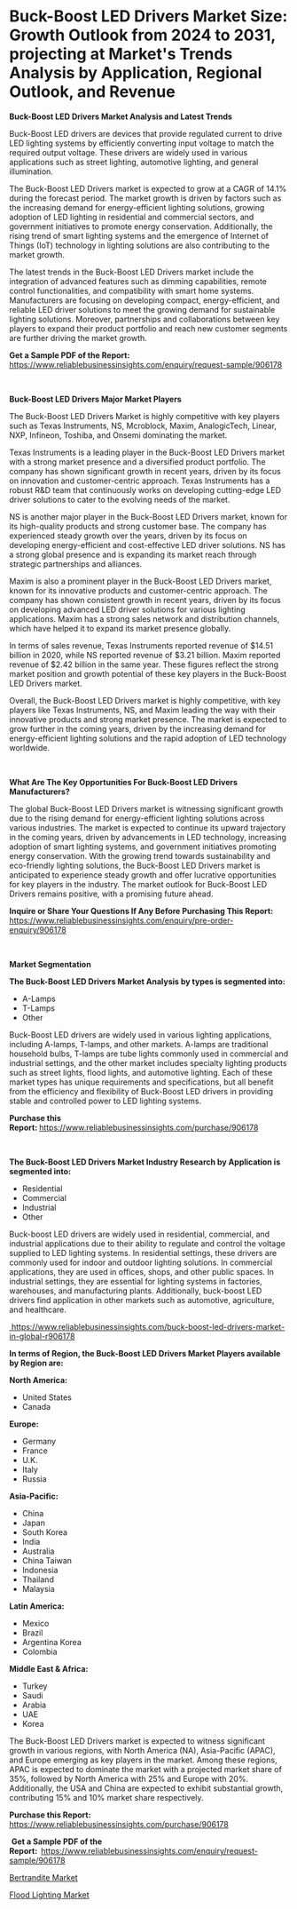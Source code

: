 <p><h1>Buck-Boost LED Drivers Market Size: Growth Outlook from 2024 to 2031, projecting at Market's Trends Analysis by Application, Regional Outlook, and Revenue</h1></p><p><strong>Buck-Boost LED Drivers Market Analysis and Latest Trends</strong></p>
<p><p>Buck-Boost LED drivers are devices that provide regulated current to drive LED lighting systems by efficiently converting input voltage to match the required output voltage. These drivers are widely used in various applications such as street lighting, automotive lighting, and general illumination.</p><p>The Buck-Boost LED Drivers market is expected to grow at a CAGR of 14.1% during the forecast period. The market growth is driven by factors such as the increasing demand for energy-efficient lighting solutions, growing adoption of LED lighting in residential and commercial sectors, and government initiatives to promote energy conservation. Additionally, the rising trend of smart lighting systems and the emergence of Internet of Things (IoT) technology in lighting solutions are also contributing to the market growth.</p><p>The latest trends in the Buck-Boost LED Drivers market include the integration of advanced features such as dimming capabilities, remote control functionalities, and compatibility with smart home systems. Manufacturers are focusing on developing compact, energy-efficient, and reliable LED driver solutions to meet the growing demand for sustainable lighting solutions. Moreover, partnerships and collaborations between key players to expand their product portfolio and reach new customer segments are further driving the market growth.</p></p>
<p><strong>Get a Sample PDF of the Report:&nbsp;</strong> <a href="https://www.reliablebusinessinsights.com/enquiry/request-sample/906178">https://www.reliablebusinessinsights.com/enquiry/request-sample/906178</a></p>
<p>&nbsp;</p>
<p><strong>Buck-Boost LED Drivers Major Market Players</strong></p>
<p><p>The Buck-Boost LED Drivers Market is highly competitive with key players such as Texas Instruments, NS, Mcroblock, Maxim, AnalogicTech, Linear, NXP, Infineon, Toshiba, and Onsemi dominating the market. </p><p>Texas Instruments is a leading player in the Buck-Boost LED Drivers market with a strong market presence and a diversified product portfolio. The company has shown significant growth in recent years, driven by its focus on innovation and customer-centric approach. Texas Instruments has a robust R&D team that continuously works on developing cutting-edge LED driver solutions to cater to the evolving needs of the market.</p><p>NS is another major player in the Buck-Boost LED Drivers market, known for its high-quality products and strong customer base. The company has experienced steady growth over the years, driven by its focus on developing energy-efficient and cost-effective LED driver solutions. NS has a strong global presence and is expanding its market reach through strategic partnerships and alliances.</p><p>Maxim is also a prominent player in the Buck-Boost LED Drivers market, known for its innovative products and customer-centric approach. The company has shown consistent growth in recent years, driven by its focus on developing advanced LED driver solutions for various lighting applications. Maxim has a strong sales network and distribution channels, which have helped it to expand its market presence globally.</p><p>In terms of sales revenue, Texas Instruments reported revenue of $14.51 billion in 2020, while NS reported revenue of $3.21 billion. Maxim reported revenue of $2.42 billion in the same year. These figures reflect the strong market position and growth potential of these key players in the Buck-Boost LED Drivers market. </p><p>Overall, the Buck-Boost LED Drivers market is highly competitive, with key players like Texas Instruments, NS, and Maxim leading the way with their innovative products and strong market presence. The market is expected to grow further in the coming years, driven by the increasing demand for energy-efficient lighting solutions and the rapid adoption of LED technology worldwide.</p></p>
<p>&nbsp;</p>
<p><strong>What Are The Key Opportunities For Buck-Boost LED Drivers Manufacturers?</strong></p>
<p><p>The global Buck-Boost LED Drivers market is witnessing significant growth due to the rising demand for energy-efficient lighting solutions across various industries. The market is expected to continue its upward trajectory in the coming years, driven by advancements in LED technology, increasing adoption of smart lighting systems, and government initiatives promoting energy conservation. With the growing trend towards sustainability and eco-friendly lighting solutions, the Buck-Boost LED Drivers market is anticipated to experience steady growth and offer lucrative opportunities for key players in the industry. The market outlook for Buck-Boost LED Drivers remains positive, with a promising future ahead.</p></p>
<p><strong>Inquire or Share Your Questions If Any Before Purchasing This Report:</strong> <a href="https://www.reliablebusinessinsights.com/enquiry/pre-order-enquiry/906178">https://www.reliablebusinessinsights.com/enquiry/pre-order-enquiry/906178</a></p>
<p>&nbsp;</p>
<p><strong>Market Segmentation</strong></p>
<p><strong>The Buck-Boost LED Drivers Market Analysis by types is segmented into:</strong></p>
<p><ul><li>A-Lamps</li><li>T-Lamps</li><li>Other</li></ul></p>
<p><p>Buck-Boost LED drivers are widely used in various lighting applications, including A-lamps, T-lamps, and other markets. A-lamps are traditional household bulbs, T-lamps are tube lights commonly used in commercial and industrial settings, and the other market includes specialty lighting products such as street lights, flood lights, and automotive lighting. Each of these market types has unique requirements and specifications, but all benefit from the efficiency and flexibility of Buck-Boost LED drivers in providing stable and controlled power to LED lighting systems.</p></p>
<p><strong>Purchase this Report:&nbsp;</strong><a href="https://www.reliablebusinessinsights.com/purchase/906178">https://www.reliablebusinessinsights.com/purchase/906178</a></p>
<p>&nbsp;</p>
<p><strong>The Buck-Boost LED Drivers Market Industry Research by Application is segmented into:</strong></p>
<p><ul><li>Residential</li><li>Commercial</li><li>Industrial</li><li>Other</li></ul></p>
<p><p>Buck-boost LED drivers are widely used in residential, commercial, and industrial applications due to their ability to regulate and control the voltage supplied to LED lighting systems. In residential settings, these drivers are commonly used for indoor and outdoor lighting solutions. In commercial applications, they are used in offices, shops, and other public spaces. In industrial settings, they are essential for lighting systems in factories, warehouses, and manufacturing plants. Additionally, buck-boost LED drivers find application in other markets such as automotive, agriculture, and healthcare.</p></p>
<p><a href="https://www.reliablebusinessinsights.com/buck-boost-led-drivers-market-in-global-r906178">&nbsp;https://www.reliablebusinessinsights.com/buck-boost-led-drivers-market-in-global-r906178</a></p>
<p><strong>In terms of Region, the Buck-Boost LED Drivers Market Players available by Region are:</strong></p>
<p>
    <p> <strong> North America: </strong>
        <ul>
            <li>United States</li>
            <li>Canada</li>
        </ul>
        </p> 
    <p> <strong> Europe: </strong>
        <ul>
            <li>Germany</li>
            <li>France</li>
            <li>U.K.</li>
            <li>Italy</li>
            <li>Russia</li>
        </ul>
        </p> 
    <p> <strong> Asia-Pacific: </strong>
        <ul>
            <li>China</li>
            <li>Japan</li>
            <li>South Korea</li>
            <li>India</li>
            <li>Australia</li>
            <li>China Taiwan</li>
            <li>Indonesia</li>
            <li>Thailand</li>
            <li>Malaysia</li>
        </ul>
        </p> 
    <p> <strong> Latin America: </strong>
        <ul>
            <li>Mexico</li>
            <li>Brazil</li>
            <li>Argentina Korea</li>
            <li>Colombia</li>
        </ul>
        </p> 
    <p> <strong> Middle East & Africa: </strong>
        <ul>
            <li>Turkey</li>
            <li>Saudi</li>
            <li>Arabia</li>
            <li>UAE</li>
            <li>Korea</li>
        </ul>
    </p>
    </p>
<p><p>The Buck-Boost LED Drivers market is expected to witness significant growth in various regions, with North America (NA), Asia-Pacific (APAC), and Europe emerging as key players in the market. Among these regions, APAC is expected to dominate the market with a projected market share of 35%, followed by North America with 25% and Europe with 20%. Additionally, the USA and China are expected to exhibit substantial growth, contributing 15% and 10% market share respectively.</p></p>
<p><strong>Purchase this Report: </strong><a href="https://www.reliablebusinessinsights.com/purchase/906178">https://www.reliablebusinessinsights.com/purchase/906178</a></p>
<p>&nbsp;<strong>Get a Sample PDF of the Report:&nbsp;&nbsp;</strong><a href="https://www.reliablebusinessinsights.com/enquiry/request-sample/906178">https://www.reliablebusinessinsights.com/enquiry/request-sample/906178</a></p>
<p><strong></strong></p>
<p><p><a href="https://medium.com/@sharquayrhodes1927/bertrandite-market-outlook-complete-industry-analysis-2024-to-2031-7a224464247f">Bertrandite Market</a></p><p><a href="https://medium.com/@barbarakbess8920/navigating-the-global-flood-lighting-market-landscape-trends-forecasts-and-impact-analysis-2024-486da9d329c1">Flood Lighting Market</a></p></p>